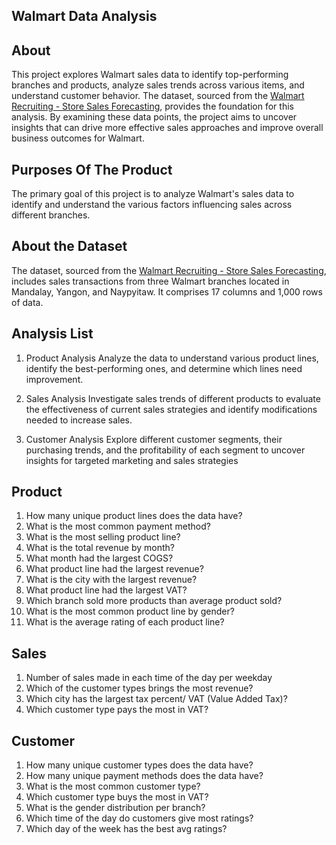 ## Walmart Data Analysis

## About
This project explores Walmart sales data to identify top-performing branches and products, analyze sales trends across various items, and understand customer behavior.
The dataset, sourced from the [Walmart Recruiting - Store Sales Forecasting](https://www.kaggle.com/c/walmart-recruiting-store-sales-forecasting), provides the foundation for this analysis. By examining these data points,
the project aims to uncover insights that can drive more effective sales approaches and improve overall business outcomes for Walmart.

## Purposes Of The Product
The primary goal of this project is to analyze Walmart's sales data to identify and understand the various factors influencing sales across different branches.

## About the Dataset
The dataset, sourced from the [Walmart Recruiting - Store Sales Forecasting](https://www.kaggle.com/c/walmart-recruiting-store-sales-forecasting), 
includes sales transactions from three Walmart branches located in Mandalay, Yangon, and Naypyitaw. It comprises 17 columns and 1,000 rows of data.


## Analysis List
1. Product Analysis
Analyze the data to understand various product lines, identify the best-performing ones, and determine which lines need improvement.

2. Sales Analysis
Investigate sales trends of different products to evaluate the effectiveness of current sales strategies and identify modifications needed to increase sales.

4. Customer Analysis
Explore different customer segments, their purchasing trends, and the profitability of each segment to uncover insights for targeted marketing and sales strategies


## Product
1. How many unique product lines does the data have?<br/>
2. What is the most common payment method?<br/>
3. What is the most selling product line?<br/>
4. What is the total revenue by month?<br/>
5. What month had the largest COGS?<br/>
6. What product line had the largest revenue?<br/>
7. What is the city with the largest revenue?<br/>
8. What product line had the largest VAT?<br/>
9. Which branch sold more products than average product sold?<br/>
10. What is the most common product line by gender?<br/>
11. What is the average rating of each product line?<br/>

## Sales
1. Number of sales made in each time of the day per weekday <br/>
2. Which of the customer types brings the most revenue? <br/>
3. Which city has the largest tax percent/ VAT (Value Added Tax)?<br/>
4. Which customer type pays the most in VAT? <br/>

## Customer
1. How many unique customer types does the data have? <br/>
2. How many unique payment methods does the data have?<br/>
3. What is the most common customer type?<br/>
4. Which customer type buys the most in VAT?<br/>
5. What is the gender distribution per branch?<br/>
6. Which time of the day do customers give most ratings?<br/>
7. Which day of the week has the best avg ratings?<br/>

